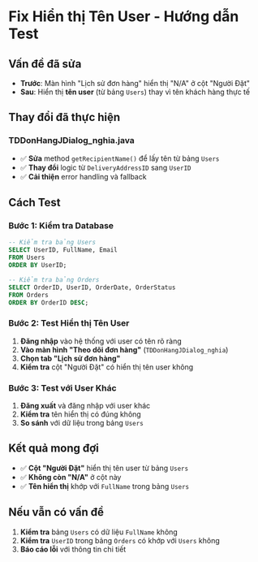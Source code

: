 # Fix Hiển thị Tên User - Hướng dẫn Test

## Vấn đề đã sửa
- **Trước**: Màn hình "Lịch sử đơn hàng" hiển thị "N/A" ở cột "Người Đặt"
- **Sau**: Hiển thị **tên user** (từ bảng `Users`) thay vì tên khách hàng thực tế

## Thay đổi đã thực hiện

### TDDonHangJDialog_nghia.java
- ✅ **Sửa** method `getRecipientName()` để lấy tên từ bảng `Users`
- ✅ **Thay đổi** logic từ `DeliveryAddressID` sang `UserID`
- ✅ **Cải thiện** error handling và fallback

## Cách Test

### Bước 1: Kiểm tra Database
```sql
-- Kiểm tra bảng Users
SELECT UserID, FullName, Email 
FROM Users 
ORDER BY UserID;

-- Kiểm tra bảng Orders
SELECT OrderID, UserID, OrderDate, OrderStatus 
FROM Orders 
ORDER BY OrderID DESC;
```

### Bước 2: Test Hiển thị Tên User
1. **Đăng nhập** vào hệ thống với user có tên rõ ràng
2. **Vào màn hình "Theo dõi đơn hàng"** (`TDDonHangJDialog_nghia`)
3. **Chọn tab "Lịch sử đơn hàng"**
4. **Kiểm tra** cột "Người Đặt" có hiển thị tên user không

### Bước 3: Test với User Khác
1. **Đăng xuất** và đăng nhập với user khác
2. **Kiểm tra** tên hiển thị có đúng không
3. **So sánh** với dữ liệu trong bảng `Users`

## Kết quả mong đợi
- ✅ **Cột "Người Đặt"** hiển thị tên user từ bảng `Users`
- ✅ **Không còn "N/A"** ở cột này
- ✅ **Tên hiển thị** khớp với `FullName` trong bảng `Users`

## Nếu vẫn có vấn đề
1. **Kiểm tra** bảng `Users` có dữ liệu `FullName` không
2. **Kiểm tra** `UserID` trong bảng `Orders` có khớp với `Users` không
3. **Báo cáo lỗi** với thông tin chi tiết
